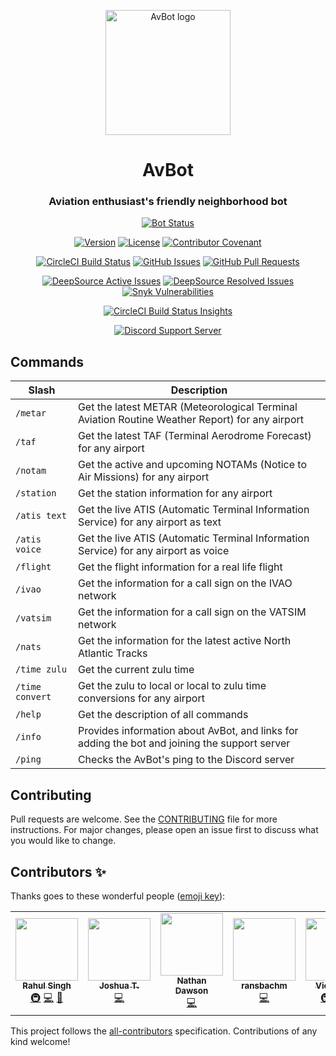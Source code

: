 <p align="center">
  <img src="https://bot.av8.dev/img/logo.svg" alt="AvBot logo" width="200" height="200" />
</p>

<h1 align="center">AvBot</h1>
<h3 align="center"3>Aviation enthusiast's friendly neighborhood bot</h3>

<p align="center">
  <a href="https://status.av8.dev"><img alt="Bot Status" title="Bot Status" src="https://betteruptime.com/status-badges/v1/monitor/ekgl.svg"></a>
</p>

<p align="center">
  <a href="#"><img alt="Version" title="Version" src="https://img.shields.io/github/package-json/v/drph4nt0m/avbot-v3/main?style=for-the-badge"></a>
  <a href="https://github.com/drph4nt0m/avbot-v3/blob/main/LICENSE"><img alt="License" title="License" src="https://img.shields.io/badge/license-GPL--3.0--only-orange?style=for-the-badge"></a>
  <a href="./CODE_OF_CONDUCT.md"><img alt="Contributor Covenant" title="Contributor Covenant" src="https://img.shields.io/badge/Contributor%20Covenant-v2.0%20adopted-ff69b4?style=for-the-badge"></a>
</p>

<p align="center">
  <a href="https://circleci.com/gh/drph4nt0m/avbot/tree/main"><img alt="CircleCI Build Status" title="CircleCI Build Status" src="https://img.shields.io/circleci/build/github/drph4nt0m/avbot/main?style=for-the-badge" alt="Issues"></a>
  <a href="https://github.com/drph4nt0m/avbot/issues"><img alt="GitHub Issues" title="GitHub Issues" src="https://img.shields.io/github/issues/drph4nt0m/avbot?style=for-the-badge"></a>
  <a href="https://github.com/drph4nt0m/avbot/pulls"><img alt="GitHub Pull Requests" title="GitHub Pull Requests" src="https://img.shields.io/github/issues-pr/drph4nt0m/avbot?style=for-the-badge"></a>
</p>

<p align="center">
  <a href="https://deepsource.io/gh/drph4nt0m/avbot/?ref=repository-badge"><img alt="DeepSource Active Issues" title="DeepSource Active Issues" src="https://deepsource.io/gh/drph4nt0m/avbot.svg/?label=active+issues&show_trend=true&token=s4CU8uBqMfWhlMsbMVrxksre"/></a>
  <a href="https://deepsource.io/gh/drph4nt0m/avbot/?ref=repository-badge"><img alt="DeepSource Resolved Issues" title="DeepSource Resolved Issues" src="https://deepsource.io/gh/drph4nt0m/avbot.svg/?label=resolved+issues&show_trend=true&token=s4CU8uBqMfWhlMsbMVrxksre"/></a>
  <a href="https://snyk.io/test/github/drph4nt0m/avbot"><img alt="Snyk Vulnerabilities" title="Snyk Vulnerabilities" src="https://img.shields.io/snyk/vulnerabilities/github/drph4nt0m/avbot?style=flat-square"></a>
</p>

<p align="center">
  <a href="https://app.circleci.com/insights/github/drph4nt0m/avbot/workflows/build-workflow/overview?branch=main&reporting-window=last-30-days&insights-snapshot=true"><img alt="CircleCI Build Status Insights" title="CircleCI Build Status Insights" src="https://dl.circleci.com/insights-snapshot/gh/drph4nt0m/avbot/main/build-workflow/badge.svg?window=30d"></a>
 </p>

<p align="center">
  <a href="https://discord.gg/fjNqtz6"><img alt="Discord Support Server" title="Discord Support Server" src="https://discord.com/api/guilds/524087427875209227/embed.png?style=banner3"></a>
 </p>

## Commands

| Slash           | Description                                                                                    |
| --------------- | ---------------------------------------------------------------------------------------------- |
| `/metar`        | Get the latest METAR (Meteorological Terminal Aviation Routine Weather Report) for any airport |
| `/taf`          | Get the latest TAF (Terminal Aerodrome Forecast) for any airport                               |
| `/notam`        | Get the active and upcoming NOTAMs (Notice to Air Missions) for any airport                    |
| `/station`      | Get the station information for any airport                                                    |
| `/atis text`    | Get the live ATIS (Automatic Terminal Information Service) for any airport as text             |
| `/atis voice`   | Get the live ATIS (Automatic Terminal Information Service) for any airport as voice            |
| `/flight`       | Get the flight information for a real life flight                                              |
| `/ivao`         | Get the information for a call sign on the IVAO network                                        |
| `/vatsim`       | Get the information for a call sign on the VATSIM network                                      |
| `/nats`         | Get the information for the latest active North Atlantic Tracks                                |
| `/time zulu`    | Get the current zulu time                                                                      |
| `/time convert` | Get the zulu to local or local to zulu time conversions for any airport                        |
| `/help`         | Get the description of all commands                                                            |
| `/info`         | Provides information about AvBot, and links for adding the bot and joining the support server  |
| `/ping`         | Checks the AvBot's ping to the Discord server                                                  |

## Contributing

Pull requests are welcome. See the [CONTRIBUTING](./CONTRIBUTING.md) file for more instructions. For major changes, please open an issue first to discuss what you would like to change.

## Contributors ✨

Thanks goes to these wonderful people ([emoji key](https://allcontributors.org/docs/en/emoji-key)):

<!-- ALL-CONTRIBUTORS-LIST:START - Do not remove or modify this section -->
<!-- prettier-ignore-start -->
<!-- markdownlint-disable -->
<table>
  <tr>
    <td align="center"><a href="http://dr.ph4nt0m.me"><img src="https://avatars0.githubusercontent.com/u/22918499?v=4?s=100" width="100px;" alt=""/><br /><sub><b>Rahul Singh</b></sub></a><br /><a href="#infra-drph4nt0m" title="Infrastructure (Hosting, Build-Tools, etc)">🚇</a> <a href="https://github.com/drph4nt0m/avbot/commits?author=drph4nt0m" title="Code">💻</a> <a href="https://github.com/drph4nt0m/avbot/commits?author=drph4nt0m" title="Documentation">📖</a></td>
    <td align="center"><a href="https://xkcd.com/1597/"><img src="https://avatars2.githubusercontent.com/u/44368997?v=4?s=100" width="100px;" alt=""/><br /><sub><b>Joshua T.</b></sub></a><br /><a href="https://github.com/drph4nt0m/avbot/commits?author=radiantly" title="Code">💻</a></td>
    <td align="center"><a href="https://github.com/Fedelaus"><img src="https://avatars2.githubusercontent.com/u/43784056?v=4?s=100" width="100px;" alt=""/><br /><sub><b>Nathan Dawson</b></sub></a><br /><a href="https://github.com/drph4nt0m/avbot/commits?author=Fedelaus" title="Code">💻</a></td>
    <td align="center"><a href="https://github.com/ransbachm"><img src="https://avatars0.githubusercontent.com/u/25692733?v=4?s=100" width="100px;" alt=""/><br /><sub><b>ransbachm</b></sub></a><br /><a href="https://github.com/drph4nt0m/avbot/commits?author=ransbachm" title="Code">💻</a></td>
    <td align="center"><a href="https://victorique.moe"><img src="https://avatars.githubusercontent.com/u/27996712?v=4?s=100" width="100px;" alt=""/><br /><sub><b>Victorique</b></sub></a><br /><a href="#infra-VictoriqueMoe" title="Infrastructure (Hosting, Build-Tools, etc)">🚇</a> <a href="https://github.com/drph4nt0m/avbot/commits?author=VictoriqueMoe" title="Code">💻</a> <a href="#maintenance-VictoriqueMoe" title="Maintenance">🚧</a></td>
  </tr>
</table>

<!-- markdownlint-restore -->
<!-- prettier-ignore-end -->

<!-- ALL-CONTRIBUTORS-LIST:END -->

This project follows the [all-contributors](https://github.com/all-contributors/all-contributors) specification. Contributions of any kind welcome!
